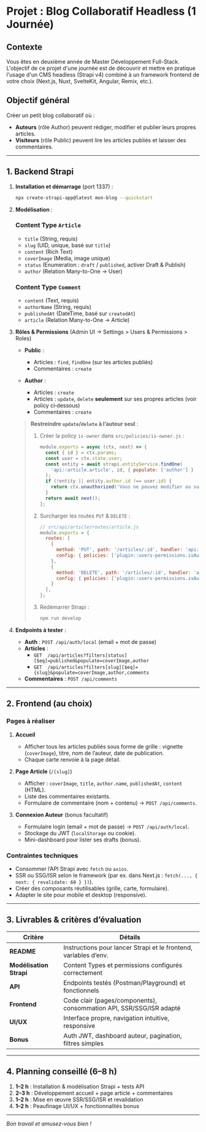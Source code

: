# Projet : Blog Collaboratif Headless (1 Journée)

## Contexte
Vous êtes en deuxième année de Master Développement Full-Stack. L'objectif de ce projet d'une journée est de découvrir et mettre en pratique l'usage d'un CMS headless (Strapi v4) combiné à un framework frontend de votre choix (Next.js, Nuxt, SvelteKit, Angular, Remix, etc.).

## Objectif général
Créer un petit blog collaboratif où :

- **Auteurs** (rôle Author) peuvent rédiger, modifier et publier leurs propres articles.
- **Visiteurs** (rôle Public) peuvent lire les articles publiés et laisser des commentaires.

---

## 1. Backend Strapi

1. **Installation et démarrage** (port 1337) :
   ```bash
   npx create-strapi-app@latest mon-blog --quickstart
   ```

2. **Modélisation** :

   ### Content Type `Article`
   - `title` (String, requis)
   - `slug` (UID, unique, basé sur `title`)
   - `content` (Rich Text)
   - `coverImage` (Media, image unique)
   - `status` (Enumeration : `draft` / `published`, activer Draft & Publish)
   - `author` (Relation Many-to-One → User)

   ### Content Type `Comment`
   - `content` (Text, requis)
   - `authorName` (String, requis)
   - `publishedAt` (DateTime, basé sur `createdAt`)
   - `article` (Relation Many-to-One → Article)

3. **Rôles & Permissions** (Admin UI → Settings > Users & Permissions > Roles)

   - **Public** :
     - Articles : `find`, `findOne` (sur les articles publiés)
     - Commentaires : `create`

   - **Author** :
     - Articles : `create`
     - Articles : `update`, `delete` **seulement** sur ses propres articles (voir policy ci‑dessous)
     - Commentaires : `create`

   > **Restreindre `update`/`delete` à l’auteur seul** :
   > 1. Créer la policy `is-owner` dans `src/policies/is-owner.js` :
   >    ```js
   >    module.exports = async (ctx, next) => {
   >      const { id } = ctx.params;
   >      const user = ctx.state.user;
   >      const entity = await strapi.entityService.findOne(
   >        'api::article.article', id, { populate: ['author'] }
   >      );
   >      if (!entity || entity.author.id !== user.id) {
   >        return ctx.unauthorized('Vous ne pouvez modifier ou supprimer que vos propres articles.');
   >      }
   >      return await next();
   >    };
   >    ```
   > 2. Surcharger les routes `PUT` & `DELETE` :
   >    ```js
   >    // src/api/article/routes/article.js
   >    module.exports = {
   >      routes: [
   >        {
   >          method: 'PUT', path: '/articles/:id', handler: 'api::article.article.update',
   >          config: { policies: ['plugin::users-permissions.isAuthenticated', 'global::is-owner'] }
   >        },
   >        {
   >          method: 'DELETE', path: '/articles/:id', handler: 'api::article.article.delete',
   >          config: { policies: ['plugin::users-permissions.isAuthenticated', 'global::is-owner'] }
   >        }
   >      ],
   >    };
   >    ```
   > 3. Redémarrer Strapi :
   >    ```bash
   >    npm run develop
   >    ```

4. **Endpoints à tester** :
   - **Auth** : `POST /api/auth/local` (email + mot de passe)
   - **Articles** :
     - `GET  /api/articles?filters[status][$eq]=published&populate=coverImage,author`
     - `GET  /api/articles?filters[slug][$eq]={slug}&populate=coverImage,author,comments`
   - **Commentaires** : `POST /api/comments`

---

## 2. Frontend (au choix)

### Pages à réaliser

1. **Accueil**
   - Afficher tous les articles publiés sous forme de grille : vignette (`coverImage`), titre, nom de l’auteur, date de publication.
   - Chaque carte renvoie à la page détail.

2. **Page Article** (`/[slug]`)
   - Afficher : `coverImage`, `title`, `author.name`, `publishedAt`, `content` (HTML).
   - Liste des commentaires existants.
   - Formulaire de commentaire (nom + contenu) → `POST /api/comments`.

3. **Connexion Auteur** (bonus facultatif)
   - Formulaire login (email + mot de passe) → `POST /api/auth/local`.
   - Stockage du JWT (`localStorage` ou cookie).
   - Mini-dashboard pour lister ses drafts (bonus).

### Contraintes techniques
- Consommer l’API Strapi avec `fetch` ou `axios`.
- SSR ou SSG/ISR selon le framework (par ex. dans Next.js : `fetch(..., { next: { revalidate: 60 } })`).
- Créer des composants réutilisables (grille, carte, formulaire).
- Adapter le site pour mobile et desktop (responsive).

---

## 3. Livrables & critères d’évaluation

| Critère                | Détails                                                             |
|------------------------|---------------------------------------------------------------------|
| **README**             | Instructions pour lancer Strapi et le frontend, variables d’env.    |
| **Modélisation Strapi**| Content Types et permissions configurés correctement                 |
| **API**                | Endpoints testés (Postman/Playground) et fonctionnels               |
| **Frontend**           | Code clair (pages/components), consommation API, SSR/SSG/ISR adapté |
| **UI/UX**              | Interface propre, navigation intuitive, responsive                  |
| **Bonus**              | Auth JWT, dashboard auteur, pagination, filtres simples             |

---

## 4. Planning conseillé (6–8 h)

1. **1–2 h** : Installation & modélisation Strapi + tests API
2. **2–3 h** : Développement accueil + page article + commentaires
3. **1–2 h** : Mise en œuvre SSR/SSG/ISR et revalidation
4. **1–2 h** : Peaufinage UI/UX + fonctionnalités bonus

---

*Bon travail et amusez-vous bien !*